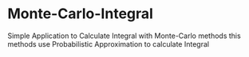 # Monte-Carlo-Integral
Simple Application to Calculate Integral with Monte-Carlo methods this methods use Probabilistic Approximation to calculate Integral
